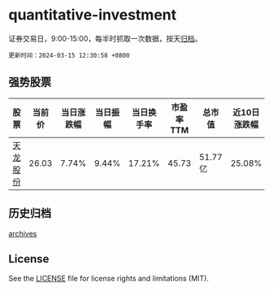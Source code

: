 # quantitative-investment

证券交易日，9:00-15:00，每半时抓取一次数据，按天[归档](archives)。

`更新时间：2024-03-15 12:30:58 +0800`

## 强势股票

|股票|当前价|当日涨跌幅|当日振幅|当日换手率|市盈率TTM|总市值|近10日涨跌幅|
|----|----|----|----|----|----|----|----|
|[天龙股份](https://xueqiu.com/S/SH603266)|26.03|7.74%|9.44%|17.21%|45.73|51.77亿|25.08%|

## 历史归档

[archives](archives)

## License

See the [LICENSE](LICENSE) file for license rights and limitations (MIT).
